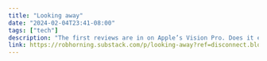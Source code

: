 ```yaml
---
title: "Looking away"
date: "2024-02-04T23:41-08:00"
tags: ["tech"]
description: "The first reviews are in on Apple’s Vision Pro. Does it earn a thumb’s up? Is it an 8.7? Will it be a hit? How many units have sold? Is it trending? It would be pointless for me to pretend to neutrality on this. I’m rooting for it to fail, just as much as tech reviewers are generally hoping new tech will be “transformative” or “disruptive” and testify to the world-determining relevance of their chosen beat."
link: https://robhorning.substack.com/p/looking-away?ref=disconnect.blog
---
```

